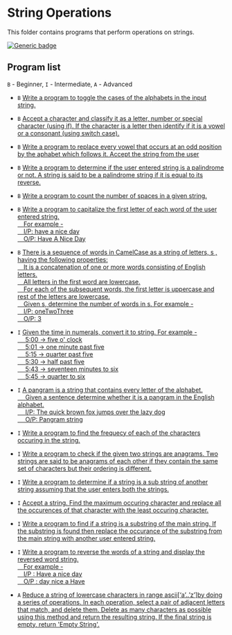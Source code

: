 # String Operations

This folder contains programs that perform operations on strings.

[![Generic badge](https://img.shields.io/badge/ProgramCount-16-<COLOR>.svg)](https://shields.io/)

## Program list

`B` - Beginner, `I` - Intermediate, `A` - Advanced

* `B` [Write a program to toggle the cases of the alphabets in the input string.](alphabetToggle.cpp)

* `B` [Accept a character and classify it as a letter, number or special character (using if). If the character is a letter then identify if it is a vowel or a consonant (using switch case).](characterClassification.cpp)

* `B` [Write a program to replace every vowel that occurs at an odd position by the aphabet which follows it. Accept the string from the user](replaceVowel.cpp)
 
* `B` [Write a program to determine if the user entered string is a palindrome or not. A string is said to be a palindrome string if it is equal to its reverse.](stringPalindrome.cpp)
        
* `B` [Write a program to count the number of spaces in a given string.](stringSpaceCounter.cpp)

* `B` [Write a program to capitalize the first letter of each word of the user entered string.
        <br>&emsp;For example - 
        <br>&emsp;I/P: have a nice day
        <br>&emsp;O/P: Have A Nice Day](stringCaptalize.cpp)
 
* `B` [There is a sequence of words in CamelCase as a string of letters, s , having the following properties:
       <br>&emsp;It is a concatenation of one or more words consisting of English letters.
       <br>&emsp;All letters in the first word are lowercase.
       <br>&emsp;For each of the subsequent words, the first letter is uppercase and rest of the letters are lowercase.
       <br>&emsp;Given s, determine the number of words in s. For example -
       <br>&emsp;I/P: oneTwoThree
       <br>&emsp;O/P: 3](camelCaseWordCounter.cpp)
       
* `I` [Given the time in numerals, convert it to string. For example - 
       <br>&emsp; 5:00 -> five o' clock
       <br>&emsp; 5:01 -> one minute past five
       <br>&emsp; 5:15 -> quarter past five
       <br>&emsp; 5:30 -> half past five
       <br>&emsp; 5:43 -> seventeen minutes to six
       <br>&emsp; 5:45 -> quarter to six](timeInString.cpp)


* `I` [A pangram is a string that contains every letter of the alphabet. 
       <br>&emsp; Given a sentence determine whether it is a pangram in the English alphabet.
       <br>&emsp; I/P: The quick brown fox jumps over the lazy dog
       <br>&emsp; O/P: Pangram string](pangramSentence.cpp)

* `I` [Write a program to find the frequecy of each of the characters occuring in the string.](characterFrequency.cpp)

* `I` [Write a program to check if the given two strings are anagrams. Two strings are said to be anagrams of each other if they contain the same set of characters but their ordering is different.](stringAnagram.cpp)

* `I` [Write a program to determine if a string is a sub string of another string assuming that the user enters both the strings.](replaceSubstring.cpp)
 
* `I` [Accept a string. Find the maximum occuring character and replace all the occurences of that character with the least occuring character.](replaceMaxOccuringCharacter.cpp)
 
* `I` [Write a program to find if a string is a substring of the main string. If the substring is found then replace the occurance of the substring from the main string with another user entered string.](replaceSubstring.cpp)
 
* `I` [Write a program to  reverse the words of a string and display the reversed word string. 
        <br>&emsp;For example - 
        <br>&emsp;I/P : Have a nice day
        <br>&emsp;O/P : day nice a Have](reverseString.cpp)
        
* `A` [Reduce a string of lowercase characters in range ascii[‘a’..’z’]by doing a series of operations. In each operation, select a pair of adjacent letters that match, and delete them.
Delete as many characters as possible using this method and return the resulting string. If the final string is empty, return 'Empty String'.](superStringReduce.cpp)
       
